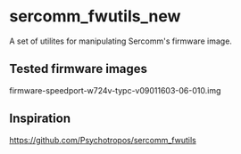 # sercomm_fwutils_new
A set of utilites for manipulating Sercomm's firmware image.

## Tested firmware images
firmware-speedport-w724v-typc-v09011603-06-010.img

## Inspiration
https://github.com/Psychotropos/sercomm_fwutils
